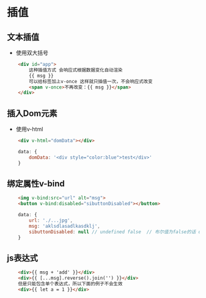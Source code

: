 # 插值

## 文本插值
* 使用双大括号
```html
    <div id="app">
        这种插值方式 会响应式根据数据变化自动渲染
        {{ msg }}
        可以给标签加上v-once 这样就只插值一次，不会响应式改变
        <span v-once>不再改变：{{ msg }}</span>
    </div>
```

## 插入Dom元素

* 使用v-html

```html
    <div v-html="domData"></div>
```
```js
    data: {
        domData: '<div style="color:blue">test</div>'
    }
```

## 绑定属性v-bind

```html
    <img v-bind:src="url" alt="msg">
    <button v-bind:disabled="sibuttonDisabled"></button>
```

```js
    data: {
        url: './...jpg',
        msg: 'aklsdlasadlkasdklj',
        sibuttonDisabled: null // undefined false  // 布尔值为false的话 disabled属性不会被包含在渲染出来的<button上>
    }
```

## js表达式

```html
    <div>{{ msg + 'add' }}</div>
    <div>{{ [...msg].reverse().join('') }}</div>
    但是只能包含单个表达式，所以下面的例子不会生效
    <div>{{ let a = 1 }}</div>
```

